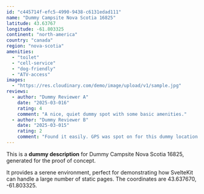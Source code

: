 ```yaml
---
id: "c445714f-efc5-4990-9438-c6131edad111"
name: "Dummy Campsite Nova Scotia 16825"
latitude: 43.63767
longitude: -61.803325
continent: "north-america"
country: "canada"
region: "nova-scotia"
amenities:
  - "toilet"
  - "cell-service"
  - "dog-friendly"
  - "ATV-access"
images:
  - "https://res.cloudinary.com/demo/image/upload/v1/sample.jpg"
reviews:
  - author: "Dummy Reviewer A"
    date: "2025-03-016"
    rating: 4
    comment: "A nice, quiet dummy spot with some basic amenities."
  - author: "Dummy Reviewer B"
    date: "2025-03-015"
    rating: 2
    comment: "Found it easily. GPS was spot on for this dummy location."
---
```


This is a **dummy description** for Dummy Campsite Nova Scotia 16825, generated for the proof of concept.

It provides a serene environment, perfect for demonstrating how SvelteKit can handle a large number of static pages. The coordinates are 43.637670, -61.803325.
